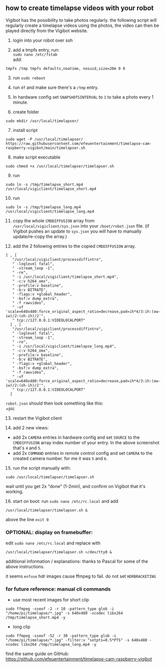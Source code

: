 ## how to create timelapse videos with your robot
Vigibot has the possibility to take photos regularly. the following script will regularly create a timelapse videos using the photos, the video can then be played directly from the Vigibot website.

1. login into your robot over ssh

2. add a tmpfs entry, run:  
`sudo nano /etc/fstab`  
add:
```
tmpfs /tmp tmpfs defaults,noatime, nosuid,size=20m 0 0
```

3. run `sudo reboot`

4. run `df` and make sure there's a `/tmp` entry.

5. In hardware config set `SNAPSHOTSINTERVAL` to `1` to take a photo every 1 minute.

6. create folder
```
sudo mkdir /usr/local/timelapser/
```

7. install script
```
sudo wget -P /usr/local/timelapser/ https://raw.githubusercontent.com/efeuentertainment/timelapse-cam-raspberry-vigibot/main/timelapser.sh
```

8. make script executable
```
sudo chmod +x /usr/local/timelapser/timelapser.sh
```

9. run
```
sudo ln -s /tmp/timelapse_short.mp4 /usr/local/vigiclient/timelapse_short.mp4
```

10. run
```
sudo ln -s /tmp/timelapse_long.mp4 /usr/local/vigiclient/timelapse_long.mp4
```

11. copy the whole `CMDDIFFUSION` array from `/usr/local/vigiclient/sys.json` into your `/boot/robot.json` file. (if Vigibot pushes an update to `sys.json` you will have to manually update/re-copy the array.)

12. add the 2 following entries to the copied `CMDDIFFUSION` array.
```
] , [
   "/usr/local/vigiclient/processdiffintro",
   " -loglevel fatal",
   " -stream_loop -1",
   " -re",
   " -i /usr/local/vigiclient/timelapse_short.mp4",
   " -c:v h264_omx",
   " -profile:v baseline",
   " -b:v BITRATE",
   " -flags:v +global_header",
   " -bsf:v dump_extra",
   " -f rawvideo",
   " -vf 'scale=640x480:force_original_aspect_ratio=decrease,pad=ih*4/3:ih:(ow-iw)/2:(oh-ih)/2'",
   " tcp://127.0.0.1:VIDEOLOCALPORT"
  ] , [
   "/usr/local/vigiclient/processdiffintro",
   " -loglevel fatal",
   " -stream_loop -1",
   " -re",
   " -i /usr/local/vigiclient/timelapse_long.mp4",
   " -c:v h264_omx",
   " -profile:v baseline",
   " -b:v BITRATE",
   " -flags:v +global_header",
   " -bsf:v dump_extra",
   " -f rawvideo",
   " -vf 'scale=640x480:force_original_aspect_ratio=decrease,pad=ih*4/3:ih:(ow-iw)/2:(oh-ih)/2'",
   " tcp://127.0.0.1:VIDEOLOCALPORT"
  ]
```
`robot.json` should then look something like this:  
+pic

13. restart the Vigibot client

14. add 2 new views:
  - add 2x `CAMERA` entries in hardware config and set `SOURCE` to the `CMDDIFFUSION` array index number of your entry. In the above screenshot that's `4` and `5`.
  - add 2x `COMMAND` entries in remote control config and set `CAMERA` to the created camera number. for me it was `5` and `6`.

15. run the script manually with:
```
sudo /usr/local/timelapser/timelapser.sh
```
wait until you get 2x "done" (1-2min), and confirm on Vigibot that it's working.

16. start on boot: run `sudo nano /etc/rc.local` and add 
```
/usr/local/timelapser/timelapser.sh &
```
above the line `exit 0`


### OPTIONAL: display on framebuffer:
edit `sudo nano /etc/rc.local` and replace with 
```
/usr/local/timelapser/timelapser.sh >/dev/tty0 &
```

additional information / explanations:
thanks to Pascal for some of the above instructions.

it seems `enfuse` hdr images cause ffmpeg to fail. do not set `HDRBRACKETING`

### for future reference: manual cli commands
- use most recent images for short clip
```
sudo ffmpeg -sseof -2 -r 10 -pattern_type glob -i "/home/pi/timelapse/*.jpg" -s 640x480 -vcodec libx264 /tmp/timelapse_short.mp4 -y
```

- long clip
```
sudo ffmpeg -sseof -52 -r 30 -pattern_type glob -i "/home/pi/timelapse/*.jpg" -filter:v "setpts=0.5*PTS" -s 640x480 -vcodec libx264 /tmp/timelapse_long.mp4 -y
```

find the same guide on GitHub: 
https://github.com/efeuentertainment/timelapse-cam-raspberry-vigibot
